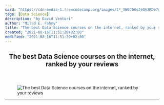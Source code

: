 ```yaml
---
card: "https://cdn-media-1.freecodecamp.org/images/1*_XW9Jb0dJeQkJRDe7cz0lw.jpeg"
tags: [Data Science]
description: "by David Venturi"
author: "Milad E. Fahmy"
title: "The best Data Science courses on the internet, ranked by your reviews"
created: "2021-08-16T11:51:20+02:00"
modified: "2021-08-16T11:51:20+02:00"
---
```

<div class="site-wrapper">
<main id="site-main" class="site-main outer">
<div class="inner">
<article class="post-full post tag-data-science tag-tech tag-technology tag-programming tag-startup ">
<header class="post-full-header">
<h1 class="post-full-title">The best Data Science courses on the internet, ranked by your reviews</h1>
</header>
<figure class="post-full-image">
<picture>
<source media="(max-width: 700px)" sizes="1px" srcset="data:image/gif;base64,R0lGODlhAQABAIAAAAAAAP///yH5BAEAAAAALAAAAAABAAEAAAIBRAA7 1w">
<source media="(min-width: 701px)" sizes="(max-width: 800px) 400px,
(max-width: 1170px) 700px,
1400px" srcset="https://cdn-media-1.freecodecamp.org/images/1*_XW9Jb0dJeQkJRDe7cz0lw.jpeg 300w,
https://cdn-media-1.freecodecamp.org/images/1*_XW9Jb0dJeQkJRDe7cz0lw.jpeg 600w,
https://cdn-media-1.freecodecamp.org/images/1*_XW9Jb0dJeQkJRDe7cz0lw.jpeg 1000w,
https://cdn-media-1.freecodecamp.org/images/1*_XW9Jb0dJeQkJRDe7cz0lw.jpeg 2000w">
<img onerror="this.style.display='none'" src="https://cdn-media-1.freecodecamp.org/images/1*_XW9Jb0dJeQkJRDe7cz0lw.jpeg" alt="The best Data Science courses on the internet, ranked by your reviews">
</picture>
</figure>
<section class="post-full-content">
<div class="post-content medium-migrated-article">
</div>
<hr>
</section>
</article>
</div>
</main>
</div>
<!-- Google Tag Manager (noscript) -->
<!-- End Google Tag Manager (noscript) -->
